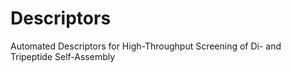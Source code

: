 # Descriptors
Automated Descriptors for High-Throughput Screening of Di- and Tripeptide Self-Assembly
